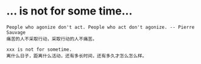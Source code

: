 # ... is not for some time...

```
People who agonize don't act. People who act don't agonize. -- Pierre Sauvage
痛苦的人不采取行动，采取行动的人不痛苦。
```

```
xxx is not for sometime.
离什么日子，距离什么活动，还有多长时间，还有多久才怎么怎么样。
```
